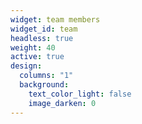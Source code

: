 ```yaml
---
widget: team members
widget_id: team
headless: true
weight: 40
active: true
design:
  columns: "1"
  background:
    text_color_light: false
    image_darken: 0
---
```

